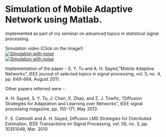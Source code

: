 Simulation of Mobile Adaptive Network using Matlab.
=====================

Implemented as part of my seminar on advanced topics in statistical signal processing. 

Simulation video  (Click on the image!)  
[![Simulation with noise](http://img.youtube.com/vi/H87sLGr-3to/0.jpg)](https://www.youtube.com/watch?v=H87sLGr-3to "Simulation without Noise")   
[![Simulation with noise](http://img.youtube.com/vi/bIRZ8-1u2JQ/0.jpg)](https://www.youtube.com/watch?v=bIRZ8-1u2JQ "Simulation with Noise")   

Implementation of the paper - S. Y. Tu and A. H. Sayed,”Mobile Adaptive Networks”, IEEE journal of
selected topics in signal processing, vol. 5, no. 4, pp. 649-664, August 2011.

Other papers referred were -

A. H. Sayed, S. Y. Tu, J. Chen, X. Zhao, and Z. J. Towfic, ”Diffusion
Strategies for Adaptation and Learning over Networks”, IEEE signal
processing magazine, pp. 155-171, May 2013.

F. S. Cattivelli and A. H. Sayed, Diffusion LMS Strategies for Distributed
Estimation, IEEE Transactions on Signal Processing, vol. 58, no. 3, pp.
10351048, Mar. 2010.

